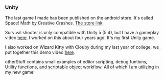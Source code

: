 ### Unity 

The last game I made has been published on the android store. It's called Space! Math by Creative Crashes. [The store link](https://play.google.com/store/apps/details?id=com.creativeCrashes.Space_Math)

Survival shooter is only compatible with Unity 5 (5.4), but I have a gameplay video [here](https://www.youtube.com/watch?v=hXktk_7ww3g). I worked on this about four years ago. It's my first Unity game.

I also worked on Wizard Kitty with Clouby during my last year of college, we put together this demo video [here](https://www.youtube.com/watch?v=TzC-zG9agOY).

otherStuff contains small examples of editor scripting, debug funtions, Utility functions, and scriptable object workflow. All of which I am utilizing in my new game!
